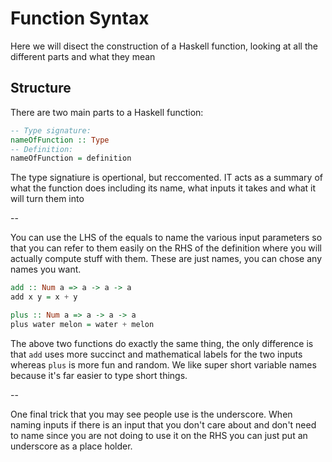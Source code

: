 # Function Syntax

Here we will disect the construction of a Haskell function, looking at all the different parts and what they mean

## Structure

There are two main parts to a Haskell function:

```haskell
-- Type signature:
nameOfFunction :: Type
-- Definition:
nameOfFunction = definition
```

The type signatiure is opertional, but reccomented. IT acts as a summary of what the function does including its name, what inputs it takes and what it will turn them into



--

You can use the LHS of the equals to name the various input parameters so that you can refer to them easily on the RHS of the definition where you will actually compute stuff with them. These are just names, you can chose any names you want.

```haskell
add :: Num a => a -> a -> a
add x y = x + y
```
```haskell
plus :: Num a => a -> a -> a
plus water melon = water + melon
```
The above two functions do exactly the same thing, the only difference is that `add` uses more succinct and mathematical labels for the two inputs whereas `plus` is more fun and random. We like super short variable names because it's far easier to type short things.


--

One final trick that you may see people use is the underscore. When naming inputs if there is an input that you don't care about and don't need to name since you are not doing to use it on the RHS you can just put an underscore as a place holder.